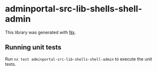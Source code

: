 # adminportal-src-lib-shells-shell-admin

This library was generated with [Nx](https://nx.dev).

## Running unit tests

Run `nx test adminportal-src-lib-shells-shell-admin` to execute the unit tests.
